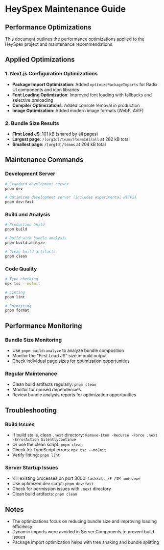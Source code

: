 # HeySpex Maintenance Guide

## Performance Optimizations

This document outlines the performance optimizations applied to the HeySpex project and maintenance recommendations.

## Applied Optimizations

### 1. Next.js Configuration Optimizations

- **Package Import Optimization**: Added `optimizePackageImports` for Radix UI components and icon libraries
- **Font Loading Optimization**: Improved font loading with fallbacks and selective preloading
- **Compiler Optimizations**: Added console removal in production
- **Image Optimization**: Added modern image formats (WebP, AVIF)

### 2. Bundle Size Results

- **First Load JS**: 101 kB (shared by all pages)
- **Largest page**: `/[orgId]/team/[teamId]/all` at 282 kB total
- **Smallest page**: `/[orgId]/teams` at 204 kB total

## Maintenance Commands

### Development Server

```bash
# Standard development server
pnpm dev

# Optimized development server (includes experimental HTTPS)
pnpm dev:fast
```

### Build and Analysis

```bash
# Production build
pnpm build

# Build with bundle analysis
pnpm build:analyze

# Clean build artifacts
pnpm clean
```

### Code Quality

```bash
# Type checking
npx tsc --noEmit

# Linting
pnpm lint

# Formatting
pnpm format
```

## Performance Monitoring

### Bundle Size Monitoring

- Use `pnpm build:analyze` to analyze bundle composition
- Monitor the "First Load JS" size in build output
- Check individual page sizes for optimization opportunities

### Regular Maintenance

- Clean build artifacts regularly: `pnpm clean`
- Monitor for unused dependencies
- Review bundle analysis reports for optimization opportunities

## Troubleshooting

### Build Issues

- If build stalls, clean `.next` directory: `Remove-Item -Recurse -Force .next -ErrorAction SilentlyContinue`
- Or use the clean script: `pnpm clean`
- Check for TypeScript errors: `npx tsc --noEmit`
- Verify linting: `pnpm lint`

### Server Startup Issues

- Kill existing processes on port 3000: `taskkill /F /IM node.exe`
- Use optimized dev script: `pnpm dev:fast`
- Check for permission issues with `.next` directory
- Clean build artifacts: `pnpm clean`

## Notes

- The optimizations focus on reducing bundle size and improving loading efficiency
- Dynamic imports were avoided in Server Components to prevent build issues
- Package import optimization helps with tree shaking and bundle splitting
